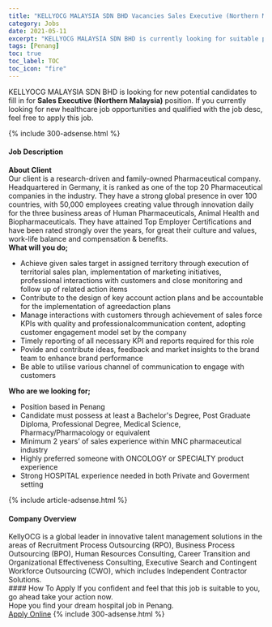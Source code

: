 ```yaml
---
title: "KELLYOCG MALAYSIA SDN BHD Vacancies Sales Executive (Northern Malaysia)" 
category: Jobs 
date: 2021-05-11 
excerpt: "KELLYOCG MALAYSIA SDN BHD is currently looking for suitable person to fill in the Sales Executive (Northern Malaysia) which positioned at Penang" 
tags: [Penang] 
toc: true 
toc_label: TOC 
toc_icon: "fire" 
--- 
```


<p>KELLYOCG MALAYSIA SDN BHD is looking for new potential candidates to fill in for <b>Sales Executive (Northern Malaysia)</b> position. If you currently looking for new healthcare job opportunities and qualified with the job desc, feel free to apply this job.
</p>{% include 300-adsense.html %} 
<div><div><h4>Job Description</h4></div><div><div><span><div><div><strong>About Client</strong><br>Our client is a research-driven and family-owned Pharmaceutical company. Headquartered in Germany, it is ranked as one of the top 20 Pharmaceutical companies in the industry. They have a strong global presence in over 100 countries, with 50,000 employees creating value through innovation daily for the three business areas of Human Pharmaceuticals, Animal Health and Biopharmaceuticals. They have attained Top Employer Certifications and have been rated strongly over the years, for great their culture and values, work-life balance and compensation &amp; benefits.</div><div><strong>What will you do;</strong></div><ul><li>Achieve given sales target in assigned territory through execution of territorial sales plan, implementation of marketing initiatives, professional interactions with customers and close monitoring and follow up of related action items</li><li>Contribute to the design of key account action plans and be accountable for the implementation of agreedaction plans</li><li>Manage interactions with customers through achievement of sales force KPIs with quality and professionalcommunication content, adopting customer engagement model set by the company</li><li>Timely reporting of all necessary KPI and reports required for this role</li><li>Povide and contribute ideas, feedback and market insights to the brand team to enhance brand performance</li><li>Be able to utilise various channel of communication to engage with customers&#160;</li></ul><div><strong>Who are we looking for;</strong></div><ul><li>Position based in Penang</li><li>Candidate must possess at least a Bachelor's Degree, Post Graduate Diploma, Professional Degree, Medical Science, Pharmacy/Pharmacology or equivalent</li><li>Minimum 2 years&#8217; of sales experience within MNC pharmaceutical industry</li><li>Highly preferred someone with ONCOLOGY or SPECIALTY product experience</li><li>Strong HOSPITAL experience needed in both Private and Goverment setting</li></ul></div></span></div></div></div> 
{% include article-adsense.html %} 
<div><div><h4>Company Overview</h4></div><div><div><span><div><div>
	KellyOCG is a global leader in innovative talent management solutions in the areas of Recruitment Process Outsourcing (RPO), Business Process Outsourcing (BPO), Human Resources Consulting, Career Transition and Organizational Effectiveness Consulting, Executive Search and Contingent Workforce Outsourcing (CWO), which includes Independent Contractor Solutions.</div></div></span></div></div></div> 
#### How To Apply 
If you confident and feel that this job is suitable to you, go ahead take your action now. <br/> 
Hope you find your dream hospital job in Penang. <br/> 
<a href="https://www.jobstreet.com.my/en/job/sales-executive-northern-malaysia-4563667?jobId=jobstreet-my-job-4563667" class="btn btn--warning" target="_blank" rel="nofollow noopenner">Apply Online</a> 
{% include 300-adsense.html %} 